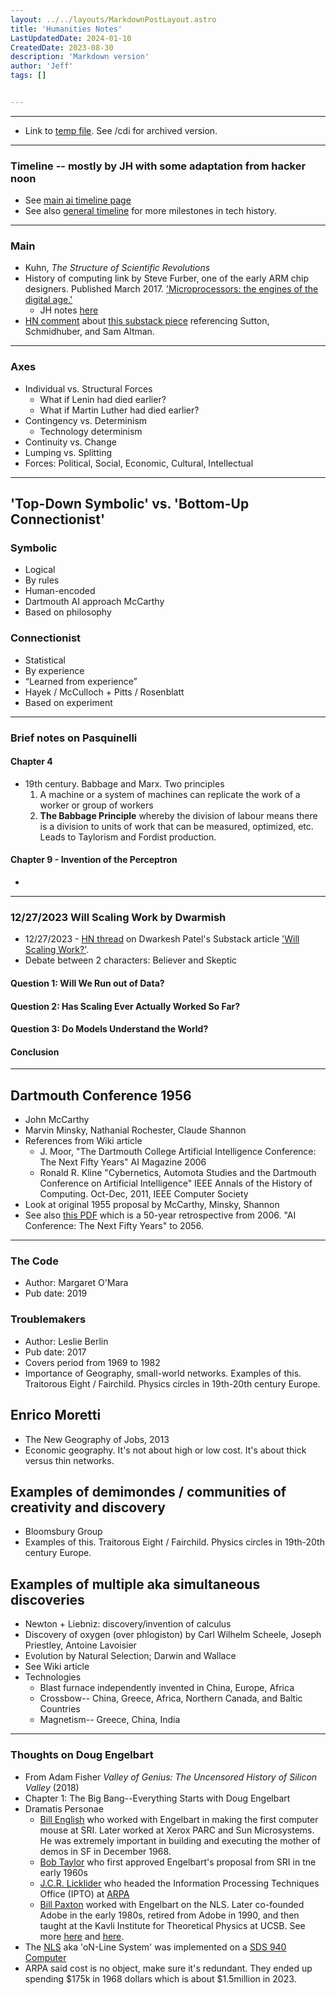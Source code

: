 ```yaml
---
layout: ../../layouts/MarkdownPostLayout.astro
title: 'Humanities Notes'
LastUpdatedDate: 2024-01-10
CreatedDate: 2023-08-30
description: 'Markdown version'
author: 'Jeff'
tags: []


---
```




***

* Link to [temp file](/posts/68-temp/). See /cdi for archived version.


***

### Timeline -- mostly by JH with some adaptation from hacker noon
* See [main ai timeline page](/posts/65-ai-timeline/) 
* See also [general timeline](/posts/66-tech-timeline/) for more milestones in tech history.

***

### Main
* Kuhn, *The Structure of Scientific Revolutions*
* History of computing link by Steve Furber, one of the early ARM chip designers. Published March 2017. ['Microprocessors: the engines of the digital age.'](https://www.ncbi.nlm.nih.gov/pmc/articles/PMC5378251/)
    * JH notes [here](/posts/64-microproc/)
* [HN comment](https://news.ycombinator.com/item?id=38739832) about [this substack piece](https://thealgorithmicbridge.substack.com/p/god-is-dead-so-they-are-building) referencing Sutton, Schmidhuber, and Sam Altman.

***

### Axes
* Individual vs. Structural Forces
	* What if Lenin had died earlier?
	* What if Martin Luther had died earlier?
* Contingency vs. Determinism
	* Technology determinism
* Continuity vs. Change
* Lumping vs. Splitting
* Forces: Political, Social, Economic, Cultural, Intellectual


***
## 'Top-Down Symbolic' vs. 'Bottom-Up Connectionist'
### Symbolic
* Logical
* By rules
* Human-encoded
* Dartmouth AI approach McCarthy
* Based on philosophy
### Connectionist
* Statistical
* By experience
* “Learned from experience”
* Hayek / McCulloch + Pitts / Rosenblatt
* Based on experiment

***
### Brief notes on Pasquinelli

#### Chapter 4
* 19th century. Babbage and Marx. Two principles
	1. A machine or a system of machines can replicate the work of a worker or group of workers
	1. **The Babbage Principle** whereby the division of labour means there is a division to units of work that can be measured, optimized, etc. Leads to Taylorism and Fordist production.

#### Chapter 9 - Invention of the Perceptron
* 
***

### 12/27/2023 Will Scaling Work by Dwarmish
* 12/27/2023 - [HN thread](https://news.ycombinator.com/item?id=38781484) on Dwarkesh Patel's Substack article ['Will Scaling Work?'](https://www.dwarkeshpatel.com/p/will-scaling-work). 
* Debate between 2 characters: Believer and Skeptic
####  Question 1: Will We Run out of Data?

####  Question 2: Has Scaling Ever Actually Worked So Far?

####  Question 3: Do Models Understand the World?

####  Conclusion


***

## Dartmouth Conference 1956
* John McCarthy
* Marvin Minsky, Nathanial Rochester, Claude Shannon
* References from Wiki article
	* J. Moor, "The Dartmouth College Artificial Intelligence Conference: The Next Fifty Years" AI Magazine 2006
	* Ronald R. Kline "Cybernetics, Automota Studies and the Dartmouth Conference on Artificial Intelligence" IEEE Annals of the History of Computing. Oct-Dec, 2011, IEEE Computer Society
* Look at original 1955 proposal by McCarthy, Minsky, Shannon
* See also [this PDF](https://ojs.aaai.org/aimagazine/index.php/aimagazine/article/download/1911/1809) which is a 50-year retrospective from 2006. "AI Conference: The Next Fifty Years" to 2056.

***

### The Code
* Author: Margaret O'Mara
* Pub date: 2019

### Troublemakers 
* Author: Leslie Berlin
* Pub date: 2017
* Covers period from 1969 to 1982
* Importance of Geography, small-world networks. Examples of this. Traitorous Eight / Fairchild. Physics circles in 19th-20th century Europe.

## Enrico Moretti 
* The New Geography of Jobs, 2013
* Economic geography. It's not about high or low cost. It's about thick versus thin networks.


## Examples of demimondes / communities of creativity and discovery
* Bloomsbury Group
* Examples of this. Traitorous Eight / Fairchild. Physics circles in 19th-20th century Europe.

## Examples of multiple aka simultaneous discoveries
* Newton + Liebniz: discovery/invention of calculus
* Discovery of oxygen (over phlogiston) by Carl Wilhelm Scheele, Joseph Priestley, Antoine Lavoisier
* Evolution by Natural Selection; Darwin and Wallace
* See Wiki article 
* Technologies
	* Blast furnace independently invented in China, Europe, Africa
	* Crossbow-- China, Greece, Africa, Northern Canada, and Baltic Countries
	* Magnetism-- Greece, China, India

****

### Thoughts on Doug Engelbart
* From Adam Fisher *Valley of Genius: The Uncensored History of Silicon Valley* (2018)
* Chapter 1: The Big Bang--Everything Starts with Doug Engelbart
* Dramatis Personae
	* [Bill English](https://en.wikipedia.org/wiki/Bill_English_(computer_engineer)) who worked with Engelbart in making the first computer mouse at SRI. Later worked at Xerox PARC and Sun Microsystems. He was extremely important in building and executing the mother of demos in SF in December 1968.
	* [Bob Taylor](https://en.wikipedia.org/wiki/Robert_Taylor_(computer_scientist)) who first approved Engelbart's proposal from SRI in tne early 1960s
	* [J.C.R. Licklider](https://en.wikipedia.org/wiki/J._C._R._Licklider) who headed the Information Processing Techniques Office (IPTO) at [ARPA](https://en.wikipedia.org/wiki/DARPA)
	* [Bill Paxton](https://en.wikipedia.org/wiki/Bill_Paxton_(computer_scientist)) worked with Engelbart on the NLS. Later co-founded Adobe in the early 1980s, retired from Adobe in 1990, and then taught at the Kavli Institute for Theoretical Physics at UCSB. See more [here](https://www.kitp.ucsb.edu/paxton) and [here](https://news.ucsb.edu/2021/020203/accidental-astrophysicist).
* The [NLS](https://en.wikipedia.org/wiki/NLS_(computer_system)) aka 'oN-Line System' was implemented on a [SDS 940 Computer](https://en.wikipedia.org/wiki/SDS_940)
* ARPA said cost is no object, make sure it's redundant. They ended up spending $175k in 1968 dollars which is about $1.5million in 2023.


